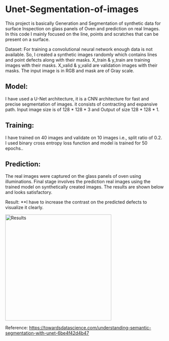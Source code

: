 # Unet-Segmentation-of-images
This project is basically Generation and Segmentation of synthetic data for surface Inspection on glass panels of Oven and prediction on real Images. In this code I mainly focused on the line, points and scratches that can be present on a surface. 

Dataset:
For training a convolutional neural network enough data is not available. So, I created a synthetic images randomly which contains lines and point defects along with their masks.
X_train & y_train are training images with their masks.
X_valid & y_valid are validation images with their masks.
The input image is in RGB and mask are of Gray scale. 

## Model:
I have used a U-Net architecture, it is a CNN architecture for fast and precise segmentation of images. it consists of contracting and expansive path. Input image size is of 128 * 128 * 3 and Output of size 128 * 128 * 1.

## Training:
 I have trained on 40 images and validate on 10 images i.e., split ratio of 0.2. I used binary cross entropy loss function and model is trained for 50 epochs..

## Prediction:
The real images were captured on the glass panels of oven using illuminations. Final stage involves the prediction real images using the trained model on synthetically created images. The results are shown below and looks satisfactory. 

Result:
**I have to increase the contrast on the predicted defects to visualize it clearly.

<img width="336" alt="Results" src="https://user-images.githubusercontent.com/77510506/106403435-067c9300-642f-11eb-89b3-9e08d83e3e25.PNG">


Reference:
https://towardsdatascience.com/understanding-semantic-segmentation-with-unet-6be4f42d4b47
